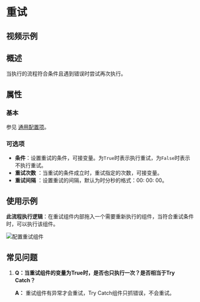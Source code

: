 # 重试

## 视频示例

## 概述

当执行的流程符合条件且遇到错误时尝试再次执行。

## 属性

### 基本

参见 [通用配置项](../Appendix/CommonConfigurationItems.md)。

### 可选项

- **条件**：设置重试的条件，可接变量。为`True`时表示执行重试，为`False`时表示不执行重试。
- **重试次数** ：当重试的条件成立时，重试指定的次数，可接变量。
- **重试间隔** ：设置重试的间隔，默认为时分秒的格式：00: 00: 00。

## 使用示例

**此流程执行逻辑**：在重试组件内部拖入一个需要重新执行的组件，当符合重试条件时，可以执行该组件。

![配置重试组件](https://docimages.blob.core.chinacloudapi.cn/images/Activities/Retry-2.png)

## 常见问题

1. **Q：当重试组件的变量为True时，是否也只执行一次？是否相当于Try Catch？**

    **A：** 重试组件有异常才会重试，Try Catch组件只抓错误，不会重试。
